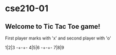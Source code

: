 # cse210-01


## Welcome to Tic Tac Toe game!
First player marks with 'x' and second player with 'o'



1|2|3
-+-+-
4|5|6
-+-+-
7|8|9